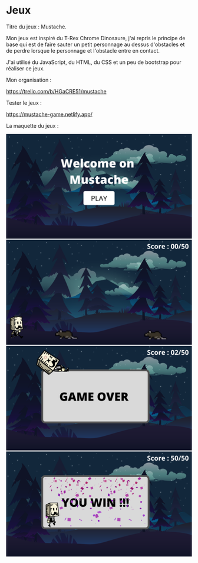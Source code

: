 # Jeux
 Titre du jeux : Mustache.

 Mon jeux est inspiré du T-Rex Chrome Dinosaure, j'ai repris le principe de base qui est de faire sauter un petit personnage au dessus d'obstacles et de perdre lorsque le personnage et l'obstacle entre en contact. 

 J'ai utilisé du JavaScript, du HTML, du CSS et un peu de bootstrap pour réaliser ce jeux.
 
 Mon organisation :
 
 https://trello.com/b/HGaCRE51/mustache

 Tester le jeux : 
 
 https://mustache-game.netlify.app/

 La maquette du jeux : 

 ![](/Maquette/1.png)
 ![](/Maquette/2.png)
 ![](/Maquette/3.png)
 ![](/Maquette/4.png)




